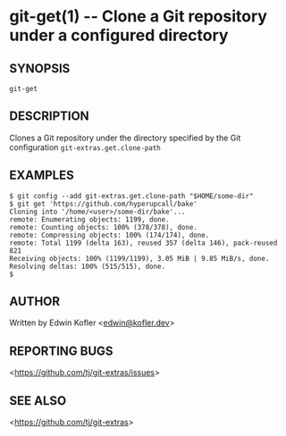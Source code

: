 git-get(1) -- Clone a Git repository under a configured directory
=================================================

## SYNOPSIS

`git-get`

## DESCRIPTION

  Clones a Git repository under the directory specified by the Git configuration `git-extras.get.clone-path`

## EXAMPLES

    $ git config --add git-extras.get.clone-path "$HOME/some-dir"
    $ git get 'https://github.com/hyperupcall/bake'
    Cloning into '/home/<user>/some-dir/bake'...
    remote: Enumerating objects: 1199, done.
    remote: Counting objects: 100% (378/378), done.
    remote: Compressing objects: 100% (174/174), done.
    remote: Total 1199 (delta 163), reused 357 (delta 146), pack-reused 821
    Receiving objects: 100% (1199/1199), 3.05 MiB | 9.85 MiB/s, done.
    Resolving deltas: 100% (515/515), done.
    $

## AUTHOR

Written by Edwin Kofler &lt;<edwin@kofler.dev>&gt;

## REPORTING BUGS

&lt;<https://github.com/tj/git-extras/issues>&gt;

## SEE ALSO

&lt;<https://github.com/tj/git-extras>&gt;
